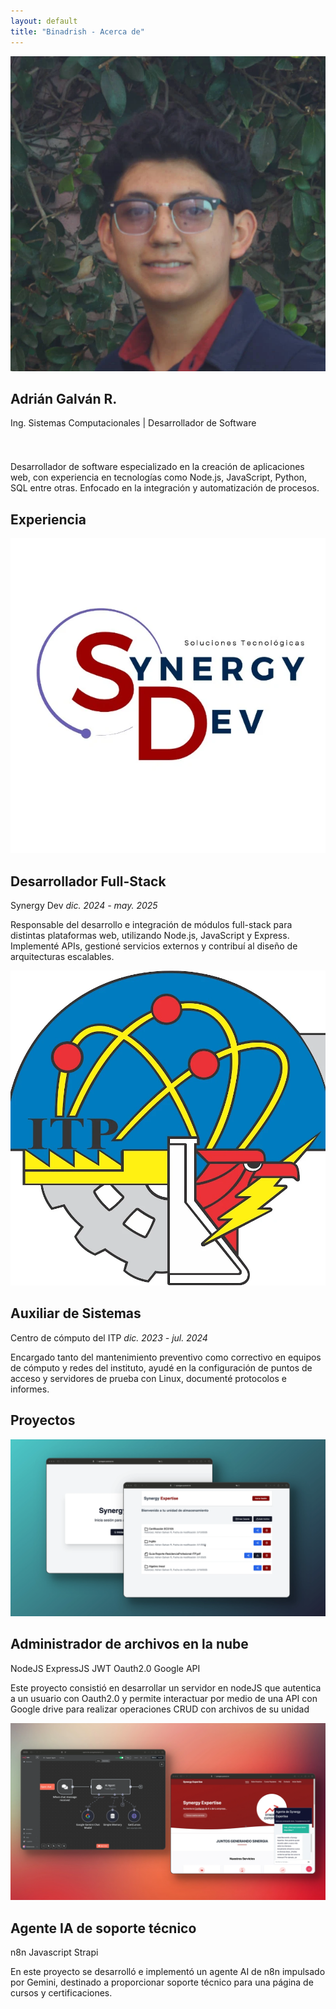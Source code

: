 ```yaml
---
layout: default
title: "Binadrish - Acerca de"
---
```

<html lang="es">
        <section class="personal-info">
            <div class="personal-content">
                <div class="personal-profile">
                    <div class="personal-profile-left">
                        <img class="me_photo" src="/assets/images/adrian2.webp" alt="AdrianGR" >
                    </div>
                    <div class="personal-profile-right">
                        <h1 class="personal-profile-name"><span>Adrián</span> Galván R.</h1>
                        <p class="personal-profile-career">Ing. Sistemas Computacionales | Desarrollador de Software</p>
                        <div class="social-icons">
                            <a href="https://github.com/binadrish" target="_blank">
                                <i class="fab fa-github" style="font-size: 1.5em; padding-right: 10px;"></i>
                            </a>
                            <a href="https://www.linkedin.com/in/dev-adriangr/" target="_blank" >
                                <i class="fab fa-linkedin" style="font-size: 1.5em; padding-right: 10px;"></i>
                            </a>
                            <!-- <a href="https://medium.com/@dev.adriangr" target="_blank">
                                <i class="fab fa-medium" style="font-size: 1.5em;"></i>
                            </a> -->
                            <a href="https://x.com/binadrish" target="_blank">
                                <i class="fab fa-twitter" style="font-size: 1.5em; "></i>
                            </a>   
                        </div>
                    </div>
                </div>
                <div class="personal-description">
                    <p><Span>Desarrollador de software</Span> especializado en la creación de aplicaciones web, con experiencia 
                        en tecnologías como <span>Node.js, JavaScript, Python, SQL</span> entre otras. Enfocado en la integración y 
                        automatización de procesos.</p>
                </div>
            </div>
        </section>
        <section class="experience-container">
            <h1>Experiencia</h1>
            <div class="experience-list">
                <div class="experience-element">
                    <div class="experience-element-info">
                        <div class="experience-element-info-image">
                        <img src="/assets/images/syner.webp" alt="Synersol">
                        </div>
                        <div class="experience-element-info-text">
                            <h2>Desarrollador Full-Stack</h2>
                            <span>Synergy Dev</span>
                            <i>dic. 2024 - may. 2025</i>
                        </div>
                    </div>
                    <div class="experience-element-description">
                        <p>Responsable del <span>desarrollo e integración de módulos full-stack</span> para distintas plataformas web, utilizando  <span>Node.js, JavaScript y Express</span>. Implementé APIs, gestioné servicios externos y contribuí al diseño de arquitecturas escalables.</p>
                    </div>
                </div>
                <div class="experience-element">
                    <div class="experience-element-info">
                        <img src="/assets/images//itp.webp" alt="ITP">
                        <div class="experience-element-info-text">
                            <h2>Auxiliar de Sistemas </h2>
                            <span>Centro de cómputo del ITP</span>
                            <i>dic. 2023 - jul. 2024</i>
                        </div>
                    </div>
                    <div class="experience-element-description">
                        <p>Encargado tanto del <span>mantenimiento preventivo como correctivo</span> en equipos de cómputo y redes del instituto, ayudé en la configuración de puntos de acceso y servidores de prueba con Linux, documenté protocolos e informes.</p>
                    </div>
                </div>
            </div>
        </section>
        <section class="projects-container">
            <h1>Proyectos</h1>
            <div class="projects-list">
                <div class="project-element">
                    <div class="project-element-image">
                        <img src="/assets/images//project1-2.webp" alt="proyecto 1">
                    </div>
                    <div class="project-element-info">
                        <div class="project-element-info-header">
                            <h2>Administrador de archivos en la nube</h2>
                            <div class="project-element-tags">
                                <span class="tag">NodeJS</span>
                                <span class="tag">ExpressJS</span>
                                <span class="tag">JWT</span>
                                <span class="tag">Oauth2.0</span>
                                <span class="tag">Google API</span>
                            </div>
                        </div>
                        <div class="project-element-info-description">
                            <p>Este proyecto consistió en desarrollar un servidor en nodeJS que autentica a un usuario con Oauth2.0 y permite interactuar por medio de una API con Google drive para realizar operaciones CRUD con archivos de su unidad</p>
                        </div>
                    </div>
                </div>
                <div class="project-element">
                    <div class="project-element-image">
                        <img src="/assets/images//project2-1.webp" alt="proyecto 1">
                    </div>
                    <div class="project-element-info">
                        <div class="project-element-info-header">
                            <h2>Agente IA de soporte técnico</h2>
                            <div class="project-element-tags">
                                <span class="tag">n8n</span>
                                <span class="tag">Javascript</span>
                                <span class="tag">Strapi</span>
                            </div>
                        </div>
                        <div class="project-element-info-description">
                            <p>En este proyecto se desarrolló e implementó un agente AI de n8n impulsado por Gemini, destinado a proporcionar soporte técnico para una página de cursos y certificaciones.</p>
                        </div>
                    </div>
                </div>
            </div>
        </section>
